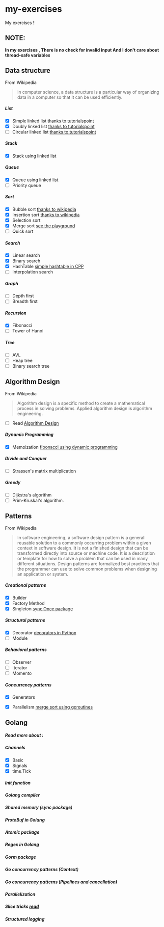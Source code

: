 # my-exercises
My exercises !

## NOTE:

**In my exercises , There is no check for invalid input And I don't care about thread-safe variables**

## Data structure

From Wikipedia
> In computer science, a data structure is a particular way of organizing data in a computer so that it can be used efficiently.

##### List
- [x] Simple linked list [thanks to tutorialspoint](https://www.tutorialspoint.com/data_structures_algorithms/)
- [x] Doubly linked list [thanks to tutorialspoint](https://www.tutorialspoint.com/data_structures_algorithms/)
- [ ] Circular linked list [thanks to tutorialspoint](https://www.tutorialspoint.com/data_structures_algorithms/)

##### Stack
- [x] Stack using linked list

##### Queue
- [x] Queue using linked list
- [ ] Priority queue

##### Sort
- [x] Bubble sort [thanks to wikipedia](https://en.wikipedia.org/wiki/Bubble_sort)
- [x] Insertion sort [thanks to wikipedia](https://en.wikipedia.org/wiki/Insertion_sort)
- [x] Selection sort
- [x] Merge sort [see the playground](https://play.golang.org/p/Ma2GXvj3XP)
- [ ] Quick sort

##### Search
- [x] Linear search
- [x] Binary search
- [x] HashTable [simple hashtable in CPP](https://gist.github.com/ducngtuan/4332979)
- [ ] Interpolation search

##### Graph
- [ ] Depth first
- [ ] Breadth first

##### Recursion
- [x] Fibonacci
- [ ] Tower of Hanoi

##### Tree
- [ ] AVL
- [ ] Heap tree
- [ ] Binary search tree

## Algorithm Design

From Wikipedia
> Algorithm design is a specific method to create a mathematical process in solving problems. Applied algorithm design is algorithm engineering.

- [ ] Read [Algorithm Design](https://www.hiredintech.com/algorithm-design/)

##### Dynamic Programming
- [x] Memoization [fibonacci using dynamic programming](http://www.geeksforgeeks.org/program-for-nth-fibonacci-number/)

##### Divide and Conquer
- [ ] Strassen's matrix multiplication

##### Greedy
- [ ] Dijkstra's algorithm
- [ ] Prim-Kruskal's algorithm.

## Patterns

From Wikipedia
> In software engineering, a software design pattern is a general reusable solution to a commonly occurring problem within a given context in software design. It is not a finished design that can be transformed directly into source or machine code. It is a description or template for how to solve a problem that can be used in many different situations. Design patterns are formalized best practices that the programmer can use to solve common problems when designing an application or system.

##### Creational patterns
- [x] Builder
- [x] Factory Method
- [x] Singleton [sync.Once package](https://golang.org/src/sync/once.go)

##### Structural patterns
- [x] Decorator [decorators in Python](https://wiki.python.org/moin/PythonDecorators)
- [ ] Module

##### Behavioral patterns
- [ ] Observer
- [ ] Iterator
- [ ] Momento

##### Concurrency patterns
- [x] Generators
- [x] Parallelism [merge sort using goroutines](https://github.com/duffleit/golang-parallel-mergesort/blob/master/mergesort/mergesort.go)


## Golang

##### Read more about :

##### Channels

- [x] Basic
- [x] Signals
- [x] time.Tick

##### Init function


##### Golang compiler


##### Shared memory (sync package)


##### ProtoBuf in Golang


##### Atomic package


##### Regex in Golang


##### Gorm package


##### Go concurrency patterns (Context)


##### Go concurrency patterns (Pipelines and cancellation)


##### Parallelization


##### Slice tricks [read](https://github.com/golang/go/wiki/SliceTricks)


##### Structured logging

